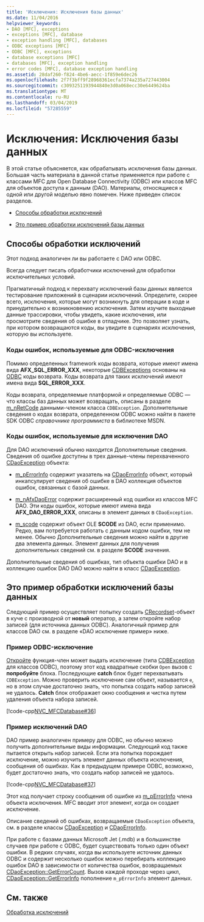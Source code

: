 ```yaml
---
title: 'Исключения: Исключения базы данных'
ms.date: 11/04/2016
helpviewer_keywords:
- DAO [MFC], exceptions
- exceptions [MFC], database
- exception handling [MFC], databases
- ODBC exceptions [MFC]
- ODBC [MFC], exceptions
- database exceptions [MFC]
- databases [MFC], exception handling
- error codes [MFC], database exception handling
ms.assetid: 28daf260-f824-4be6-aecc-1f859e6dec26
ms.openlocfilehash: 2f7f3bff9f28968361ecfa7374a235a727443004
ms.sourcegitcommit: c3093251193944840e3d0a068ecc30e6449624ba
ms.translationtype: MT
ms.contentlocale: ru-RU
ms.lasthandoff: 03/04/2019
ms.locfileid: "57285559"
---
```

# <a name="exceptions-database-exceptions"></a>Исключения: Исключения базы данных

В этой статье объясняется, как обрабатывать исключения базы данных. Большая часть материала в данной статье применяется при работе с классами MFC для Open Database Connectivity (ODBC) или классов MFC для объектов доступа к данным (DAO). Материалы, относящиеся к одной или другой моделью явно помечен. Ниже приведен список разделов.

- [Способы обработки исключений](#_core_approaches_to_exception_handling)

- [Это пример обработки исключений базы данных](#_core_a_database_exception.2d.handling_example)

##  <a name="_core_approaches_to_exception_handling"></a> Способы обработки исключений

Этот подход аналогичен ли вы работаете с DAO или ODBC.

Всегда следует писать обработчики исключений для обработки исключительных условий.

Прагматичный подход к перехвату исключений базы данных является тестирование приложений в сценарии исключений. Определите, скорее всего, исключения, которые могут возникнуть для операции в коде и принудительно к возникновению исключения. Затем изучите выходные данные трассировки, чтобы увидеть, какие исключения, или просмотрите сведения об ошибке в отладчике. Это позволяет узнать, при котором возвращаются коды, вы увидите в сценариях исключения, которую вы используете.

### <a name="error-codes-used-for-odbc-exceptions"></a>Коды ошибок, используемые для ODBC-исключения

Помимо определенных framework коды возврата, которые имеют имена вида **AFX_SQL_ERROR_XXX**, некоторые [CDBExceptions](../mfc/reference/cdbexception-class.md) основаны на [ODBC](../data/odbc/odbc-basics.md) коды возврата. Коды возврата для таких исключений имеют имена вида **SQL_ERROR_XXX**.

Коды возврата, определяемые платформой и определяемые ODBC — что классы баз данных может возвращать, описаны в разделе [m_nRetCode](../mfc/reference/cdbexception-class.md#m_nretcode) данными-членом класса `CDBException`. Дополнительные сведения о кодах возврата, определенном ODBC можно найти в пакете SDK ODBC *справочнике программиста* в библиотеке MSDN.

### <a name="error-codes-used-for-dao-exceptions"></a>Коды ошибок, используемые для исключения DAO

Для DAO исключений обычно находится Дополнительные сведения. Сведения об ошибке доступны в трех данные-члены перехваченного [CDaoException](../mfc/reference/cdaoexception-class.md) объекта:

- [m_pErrorInfo](../mfc/reference/cdaoexception-class.md#m_perrorinfo) содержит указатель на [CDaoErrorInfo](../mfc/reference/cdaoerrorinfo-structure.md) объект, который инкапсулирует сведения об ошибке в DAO коллекция объектов ошибок, связанных с базой данных.

- [m_nAfxDaoError](../mfc/reference/cdaoexception-class.md#m_nafxdaoerror) содержит расширенный код ошибки из классов MFC DAO. Эти коды ошибок, которые имеют имена вида **AFX_DAO_ERROR_XXX**, описаны в элемент данных в `CDaoException`.

- [m_scode](../mfc/reference/cdaoexception-class.md#m_scode) содержит объект OLE **SCODE** из DAO, если применимо. Редко, вам потребуется работать с данным кодом ошибки, тем не менее. Обычно Дополнительные сведения можно найти в другие два элемента данных. Элемент данных для получения дополнительных сведений см. в разделе **SCODE** значения.

Дополнительные сведения об ошибках, тип объекта ошибки DAO и в коллекцию ошибок DAO DAO можно найти в класс [CDaoException](../mfc/reference/cdaoexception-class.md).

##  <a name="_core_a_database_exception.2d.handling_example"></a> Это пример обработки исключений базы данных

Следующий пример осуществляет попытку создать [CRecordset](../mfc/reference/crecordset-class.md)-объект в куче с производной от **новый** оператор, а затем откройте набор записей (для источника данных ODBC). Аналогичный пример для классов DAO см. в разделе «DAO исключение пример» ниже.

### <a name="odbc-exception-example"></a>Пример ODBC-исключение

[Откройте](../mfc/reference/crecordset-class.md#open) функция-член может выдать исключение (типа [CDBException](../mfc/reference/cdbexception-class.md) для классов ODBC), поэтому этот код квадратные скобки `Open` вызов с **попробуйте** блока. Последующие **catch** блок будет перехватывать `CDBException`. Можно проверить исключение сам объект, называется `e`, но в этом случае достаточно знать, что попытка создать набор записей не удалось. **Catch** блок отображает окно сообщения и чистка путем удаления объекта набора записей.

[!code-cpp[NVC_MFCDatabase#36](../mfc/codesnippet/cpp/exceptions-database-exceptions_1.cpp)]

### <a name="dao-exception-example"></a>Пример исключений DAO

DAO пример аналогичен примеру для ODBC, но обычно можно получить дополнительные виды информации. Следующий код также пытается открыть набор записей. Если эта попытка порождает исключение, можно изучить элемент данных объекта исключения, сообщения об ошибках. Как в предыдущем примере ODBC, возможно, будет достаточно знать, что создать набор записей не удалось.

[!code-cpp[NVC_MFCDatabase#37](../mfc/codesnippet/cpp/exceptions-database-exceptions_2.cpp)]

Этот код получает строку сообщения об ошибке из [m_pErrorInfo](../mfc/reference/cdaoexception-class.md#m_perrorinfo) члена объекта исключения. MFC вводит этот элемент, когда он создает исключение.

Описание сведений об ошибках, возвращаемые `CDaoException` объекта, см. в разделе классы [CDaoException](../mfc/reference/cdaoexception-class.md) и [CDaoErrorInfo](../mfc/reference/cdaoerrorinfo-structure.md).

При работе с базами данных Microsoft Jet (.mdb) и в большинстве случаев при работе с ODBC, будет существовать только один объект ошибки. В редких случаях, когда вы используете источник данных ODBC и содержит несколько ошибок можно перебирать коллекцию ошибок DAO в зависимости от количества ошибок, возвращаемых [CDaoException::GetErrorCount](../mfc/reference/cdaoexception-class.md#geterrorcount). Вызов каждой проходе через цикл, [CDaoException::GetErrorInfo](../mfc/reference/cdaoexception-class.md#geterrorinfo) пополнение `m_pErrorInfo` элемент данных.

## <a name="see-also"></a>См. также

[Обработка исключений](../mfc/exception-handling-in-mfc.md)
